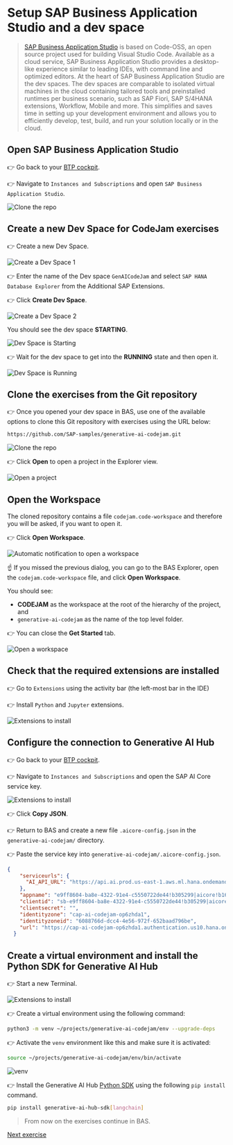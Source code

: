 # Setup SAP Business Application Studio and a dev space
> [SAP Business Application Studio](https://help.sap.com/docs/bas/sap-business-application-studio/what-is-sap-business-application-studio) is based on Code-OSS, an open source project used for building Visual Studio Code. Available as a cloud service, SAP Business Application Studio provides a desktop-like experience similar to leading IDEs, with command line and optimized editors. At the heart of SAP Business Application Studio are the dev spaces. The dev spaces are comparable to isolated virtual machines in the cloud containing tailored tools and preinstalled runtimes per business scenario, such as SAP Fiori, SAP S/4HANA extensions, Workflow, Mobile and more. This simplifies and saves time in setting up your development environment and allows you to efficiently develop, test, build, and run your solution locally or in the cloud.

## Open SAP Business Application Studio
👉 Go back to your [BTP cockpit](https://emea.cockpit.btp.cloud.sap/cockpit).

👉 Navigate to `Instances and Subscriptions` and open `SAP Business Application Studio`.

![Clone the repo](images/BTP_cockpit_BAS.png)


## Create a new Dev Space for CodeJam exercises

👉 Create a new Dev Space.

![Create a Dev Space 1](images/bas.png)

👉 Enter the name of the Dev space `GenAICodeJam` and select `SAP HANA Database Explorer` from the Additional SAP Extensions.

👉 Click **Create Dev Space**.

![Create a Dev Space 2](images/create_dev_space.png)

You should see the dev space **STARTING**.

![Dev Space is Starting](images/dev_starting.png)

👉 Wait for the dev space to get into the **RUNNING** state and then open it.

![Dev Space is Running](images/dev_running.png)

## Clone the exercises from the Git repository

👉 Once you opened your dev space in BAS, use one of the available options to clone this Git repository with exercises using the URL below:

```sh
https://github.com/SAP-samples/generative-ai-codejam.git
```

![Clone the repo](images/clone_git.png)

👉 Click **Open** to open a project in the Explorer view.

![Open a project](images/clone_git_2.png)

## Open the Workspace

The cloned repository contains a file `codejam.code-workspace` and therefore you will be asked, if you want to open it. 

👉 Click **Open Workspace**.

![Automatic notification to open a workspace](images/open_workspace.png)

☝️ If you missed the previous dialog, you can go to the BAS Explorer, open the `codejam.code-workspace` file, and click **Open Workspace**.

You should see:
* **CODEJAM** as the workspace at the root of the hierarchy of the project, and
* `generative-ai-codejam` as the name of the top level folder.

👉 You can close the **Get Started** tab.

![Open a workspace](images/workspace.png)

## Check that the required extensions are installed

👉 Go to `Extensions` using the activity bar (the left-most bar in the IDE)

👉 Install `Python` and `Jupyter` extensions.

![Extensions to install](images/extensions.png)

## Configure the connection to Generative AI Hub

👉 Go back to your [BTP cockpit](https://emea.cockpit.btp.cloud.sap/cockpit).

👉 Navigate to `Instances and Subscriptions` and open the SAP AI Core service key.

![Extensions to install](images/service_key.png)

👉 Click **Copy JSON**.

👉 Return to BAS and create a new file `.aicore-config.json` in the `generative-ai-codejam/` directory.

👉 Paste the service key into `generative-ai-codejam/.aicore-config.json`.

```json
{
    "serviceurls": {
      "AI_API_URL": "https://api.ai.prod.us-east-1.aws.ml.hana.ondemand.com"
    },
    "appname": "e9ff8604-ba8e-4322-91e4-c5550722de44!b305299|aicore!b164",
    "clientid": "sb-e9ff8604-ba8e-4322-91e4-c5550722de44!b305299|aicore!b164",
    "clientsecret": "",
    "identityzone": "cap-ai-codejam-op6zhda1",
    "identityzoneid": "6088766d-dcc4-4e56-972f-652baad796be",
    "url": "https://cap-ai-codejam-op6zhda1.authentication.us10.hana.ondemand.com"
  }
```

## Create a virtual environment and install the Python SDK for Generative AI Hub

👉 Start a new Terminal.

![Extensions to install](images/start_terminal.png)

👉 Create a virtual environment using the following command:

```bash
python3 -m venv ~/projects/generative-ai-codejam/env --upgrade-deps
```

👉 Activate the `venv` environment like this and make sure it is activated:

```bash
source ~/projects/generative-ai-codejam/env/bin/activate
```

![venv](images/venv.png)

👉 Install the Generative AI Hub [Python SDK](https://pypi.org/project/generative-ai-hub-sdk/) using the following `pip install` command.

```bash
pip install generative-ai-hub-sdk[langchain]
```

> From now on the exercises continue in BAS.

[Next exercise](04-prompt-llm.ipynb)
